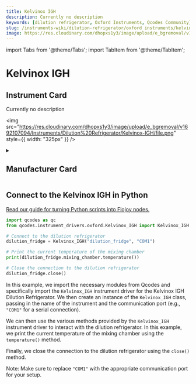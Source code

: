 ```yaml
---
title: Kelvinox IGH
description: Currently no description
keywords: [dilution refrigerator, Oxford Instruments, Qcodes Community]
slug: /instruments-wiki/dilution-refrigerator/oxford instruments/kelvinox-igh
image: https://res.cloudinary.com/dhopxs1y3/image/upload/e_bgremoval/v1692107094/Instruments/Dilution%20Refrigerator/Kelvinox-IGH/file.png
---
```


import Tabs from '@theme/Tabs';
import TabItem from '@theme/TabItem';

# Kelvinox IGH

## Instrument Card

<div className="flex">

<div>

Currently no description

</div>

<img src="https://res.cloudinary.com/dhopxs1y3/image/upload/e_bgremoval/v1692107094/Instruments/Dilution%20Refrigerator/Kelvinox-IGH/file.png" style={{ width: "325px" }} />

</div>

<details>
<summary><h2>Manufacturer Card</h2></summary>

<img src="https://res.cloudinary.com/dhopxs1y3/image/upload/e_bgremoval/v1692125988/Instruments/Vendor%20Logos/Oxford_Instruments.png" style={{ width: "100%", objectFit: "cover" }} />

Oxford Instruments plc is a United Kingdom manufacturing and research company that designs and manufactures tools and systems for industry and research. The company is headquartered in Abingdon, Oxfordshire, England, with sites in the United Kingdom, United States, Europe, and Asia.[2] It is listed on the London Stock Exchange and is a constituent of the FTSE 250 Index.[3]. <a href="https://www.oxinst.com/">Website</a>.

<ul>
  <li>Headquarters: Abingdon, United Kingdom</li>
  <li>Yearly Revenue (millions, USD): 367.3</li>
</ul>
</details>

## Connect to the Kelvinox IGH in Python

[Read our guide for turning Python scripts into Flojoy nodes.](https://docs.flojoy.ai/custom-nodes/creating-custom-node/)


<Tabs>
<TabItem value="Qcodes Community" label="Qcodes Community">


```python
import qcodes as qc
from qcodes.instrument_drivers.oxford.Kelvinox_IGH import Kelvinox_IGH

# Connect to the dilution refrigerator
dilution_fridge = Kelvinox_IGH("dilution_fridge", "COM1")

# Print the current temperature of the mixing chamber
print(dilution_fridge.mixing_chamber.temperature())

# Close the connection to the dilution refrigerator
dilution_fridge.close()
```

In this example, we import the necessary modules from Qcodes and specifically import the `Kelvinox_IGH` instrument driver for the Kelvinox IGH Dilution Refrigerator. We then create an instance of the `Kelvinox_IGH` class, passing in the name of the instrument and the communication port (e.g., `"COM1"` for a serial connection).

We can then use the various methods provided by the `Kelvinox_IGH` instrument driver to interact with the dilution refrigerator. In this example, we print the current temperature of the mixing chamber using the `temperature()` method.

Finally, we close the connection to the dilution refrigerator using the `close()` method.

Note: Make sure to replace `"COM1"` with the appropriate communication port for your setup.

</TabItem>
</Tabs>